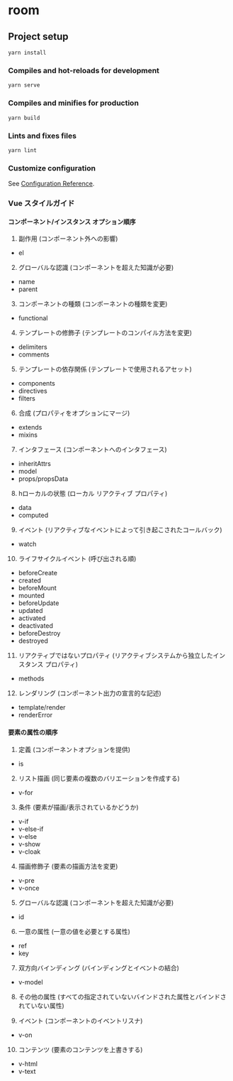 # room

## Project setup
```
yarn install
```

### Compiles and hot-reloads for development
```
yarn serve
```

### Compiles and minifies for production
```
yarn build
```

### Lints and fixes files
```
yarn lint
```

### Customize configuration
See [Configuration Reference](https://cli.vuejs.org/config/).

### Vue スタイルガイド
#### コンポーネント/インスタンス オプション順序
1. 副作用 (コンポーネント外への影響)
  + el

2. グローバルな認識 (コンポーネントを超えた知識が必要)
  + name
  + parent

3. コンポーネントの種類 (コンポーネントの種類を変更)
  + functional

4. テンプレートの修飾子 (テンプレートのコンパイル方法を変更)
  + delimiters
  + comments

5. テンプレートの依存関係 (テンプレートで使用されるアセット)
  + components
  + directives
  + filters

6. 合成 (プロパティをオプションにマージ)
  + extends
  + mixins

7. インタフェース (コンポーネントへのインタフェース)
  + inheritAttrs
  + model
  + props/propsData

8. hローカルの状態 (ローカル リアクティブ プロパティ)
  + data
  + computed

9. イベント (リアクティブなイベントによって引き起こされたコールバック)
  + watch

10. ライフサイクルイベント (呼び出される順)
  + beforeCreate
  + created
  + beforeMount
  + mounted
  + beforeUpdate
  + updated
  + activated
  + deactivated
  + beforeDestroy
  + destroyed

11. リアクティブではないプロパティ (リアクティブシステムから独立したインスタンス プロパティ)
  + methods

12. レンダリング (コンポーネント出力の宣言的な記述)
  + template/render
  + renderError

#### 要素の属性の順序
1. 定義 (コンポーネントオプションを提供)
  + is

2. リスト描画 (同じ要素の複数のバリエーションを作成する)
  + v-for

3. 条件 (要素が描画/表示されているかどうか)
  + v-if
  + v-else-if
  + v-else
  + v-show
  + v-cloak

4. 描画修飾子 (要素の描画方法を変更)
  + v-pre
  + v-once

5. グローバルな認識 (コンポーネントを超えた知識が必要)
  + id

6. 一意の属性 (一意の値を必要とする属性)
  + ref
  + key

7. 双方向バインディング (バインディングとイベントの結合)
  + v-model
  
8. その他の属性 (すべての指定されていないバインドされた属性とバインドされていない属性)

9. イベント (コンポーネントのイベントリスナ)
  + v-on

10. コンテンツ (要素のコンテンツを上書きする)
  + v-html
  + v-text
